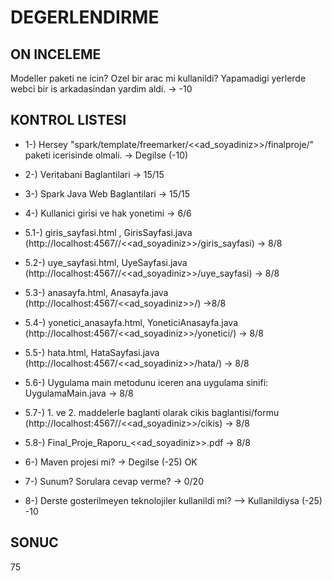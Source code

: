 # DEGERLENDIRME

## ON INCELEME

Modeller paketi ne icin? Ozel bir arac mi kullanildi?
Yapamadigi yerlerde webci bir is arkadasindan yardim aldi. -> -10

## KONTROL LISTESI

* 1-) Hersey "spark/template/freemarker/<<ad_soyadiniz>>/finalproje/" paketi icerisinde  olmali.
-> Degilse (-10)

* 2-) Veritabani Baglantilari
-> 15/15

* 3-) Spark Java Web Baglantilari
-> 15/15

* 4-) Kullanici girisi ve hak yonetimi
-> 6/6 
* 5.1-) giris_sayfasi.html , GirisSayfasi.java (http://localhost:4567//<<ad_soyadiniz>>/giris_sayfasi)
-> 8/8 
* 5.2-) uye_sayfasi.html, UyeSayfasi.java (http://localhost:4567//<<ad_soyadiniz>>/uye_sayfasi)
-> 8/8 
* 5.3-) anasayfa.html, Anasayfa.java (http://localhost:4567/<<ad_soyadiniz>>/)
->8/8 
* 5.4-) yonetici_anasayfa.html, YoneticiAnasayfa.java (http://localhost:4567/<<ad_soyadiniz>>/yonetici/)
-> 8/8
* 5.5-) hata.html, HataSayfasi.java (http://localhost:4567/<<ad_soyadiniz>>/hata/)
-> 8/8 
* 5.6-) Uygulama main metodunu iceren ana uygulama sinifi: UygulamaMain.java
-> 8/8
* 5.7-) 1. ve 2. maddelerle baglanti olarak cikis baglantisi/formu (http://localhost:4567//<<ad_soyadiniz>>/cikis)
-> 8/8 
* 5.8-) Final_Proje_Raporu_<<ad_soyadiniz>>.pdf
-> 8/8

* 6-) Maven projesi mi?
-> Degilse (-25)
OK

* 7-) Sunum? Sorulara cevap verme?
-> 0/20

* 8-) Derste gosterilmeyen teknolojiler kullanildi mi?
--> Kullanildiysa (-25)
-10

## SONUC
75
